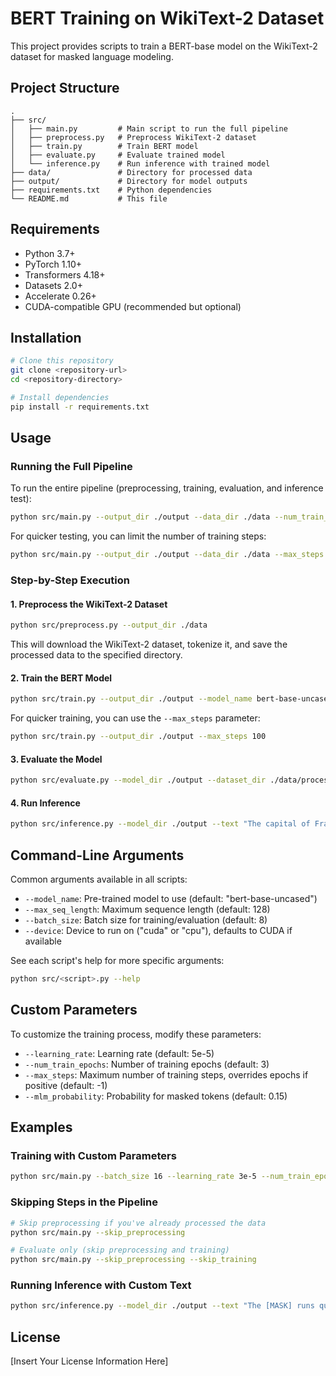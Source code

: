 # BERT Training on WikiText-2 Dataset

This project provides scripts to train a BERT-base model on the WikiText-2 dataset for masked language modeling.

## Project Structure

```
.
├── src/
│   ├── main.py         # Main script to run the full pipeline
│   ├── preprocess.py   # Preprocess WikiText-2 dataset
│   ├── train.py        # Train BERT model
│   ├── evaluate.py     # Evaluate trained model
│   └── inference.py    # Run inference with trained model
├── data/               # Directory for processed data
├── output/             # Directory for model outputs
├── requirements.txt    # Python dependencies
└── README.md           # This file
```

## Requirements

- Python 3.7+
- PyTorch 1.10+
- Transformers 4.18+
- Datasets 2.0+
- Accelerate 0.26+
- CUDA-compatible GPU (recommended but optional)

## Installation

```bash
# Clone this repository
git clone <repository-url>
cd <repository-directory>

# Install dependencies
pip install -r requirements.txt
```

## Usage

### Running the Full Pipeline

To run the entire pipeline (preprocessing, training, evaluation, and inference test):

```bash
python src/main.py --output_dir ./output --data_dir ./data --num_train_epochs 3
```

For quicker testing, you can limit the number of training steps:

```bash
python src/main.py --output_dir ./output --data_dir ./data --max_steps 100 --test_inference
```

### Step-by-Step Execution

#### 1. Preprocess the WikiText-2 Dataset

```bash
python src/preprocess.py --output_dir ./data
```

This will download the WikiText-2 dataset, tokenize it, and save the processed data to the specified directory.

#### 2. Train the BERT Model

```bash
python src/train.py --output_dir ./output --model_name bert-base-uncased --batch_size 8 --num_train_epochs 3
```

For quicker training, you can use the `--max_steps` parameter:

```bash
python src/train.py --output_dir ./output --max_steps 100
```

#### 3. Evaluate the Model

```bash
python src/evaluate.py --model_dir ./output --dataset_dir ./data/processed_wikitext2
```

#### 4. Run Inference

```bash
python src/inference.py --model_dir ./output --text "The capital of France is [MASK]."
```

## Command-Line Arguments

Common arguments available in all scripts:

- `--model_name`: Pre-trained model to use (default: "bert-base-uncased")
- `--max_seq_length`: Maximum sequence length (default: 128)
- `--batch_size`: Batch size for training/evaluation (default: 8)
- `--device`: Device to run on ("cuda" or "cpu"), defaults to CUDA if available

See each script's help for more specific arguments:

```bash
python src/<script>.py --help
```

## Custom Parameters

To customize the training process, modify these parameters:

- `--learning_rate`: Learning rate (default: 5e-5)
- `--num_train_epochs`: Number of training epochs (default: 3)
- `--max_steps`: Maximum number of training steps, overrides epochs if positive (default: -1)
- `--mlm_probability`: Probability for masked tokens (default: 0.15)

## Examples

### Training with Custom Parameters

```bash
python src/main.py --batch_size 16 --learning_rate 3e-5 --num_train_epochs 5 --max_seq_length 256
```

### Skipping Steps in the Pipeline

```bash
# Skip preprocessing if you've already processed the data
python src/main.py --skip_preprocessing

# Evaluate only (skip preprocessing and training)
python src/main.py --skip_preprocessing --skip_training
```

### Running Inference with Custom Text

```bash
python src/inference.py --model_dir ./output --text "The [MASK] runs quickly across the field." --top_k 10
```

## License

[Insert Your License Information Here] 